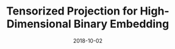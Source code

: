 ---
title: "Tensorized Projection for High-Dimensional Binary Embedding"
collection: publications
authors: '<strong>Weixiang Hong</strong>, <a href="https://cse.buffalo.edu/~jmeng2">Jingjing Meng</a>, <a href="https://cse.buffalo.edu/~jsyuan">Junsong Yuan</a>'
date: 2018-10-02
venue: 'AAAI Conference on Artificial Intelligence (AAAI)'
paperurl: 'https://ojs.aaai.org/index.php/AAAI/article/view/11292'
---